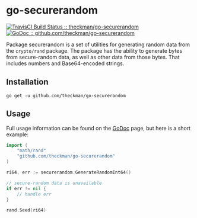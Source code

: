 # go-securerandom
[![TravisCI Build Status :: theckman/go-securerandom](https://img.shields.io/travis/theckman/go-securerandom/master.svg?style=flat)](https://travis-ci.org/theckman/go-securerandom)
[![GoDoc :: github.com/theckman/go-securerandom](https://img.shields.io/badge/go--securerandom-GoDoc-blue.svg?style=flat)](https://godoc.org/github.com/theckman/go-securerandom)

Package securerandom is a set of utilities for generating random data from the `crypto/rand` package. The package has the ability to generate bytes from secure-random data, as well as other data from those bytes. That includes numbers and Base64-encoded strings.

## Installation
```
go get -u github.com/theckman/go-securerandom
```

## Usage
Full usage information can be found on the [GoDoc](https://godoc.org/github.com/theckman/go-securerandom) page, but here is a short example:

```Go
import (
	"math/rand"
	"github.com/theckman/go-securerandom"
)

ri64, err := securerandom.GenerateRandomInt64()

// secure-random data is unavailable
if err != nil {
	// handle err
}

rand.Seed(ri64)
```
